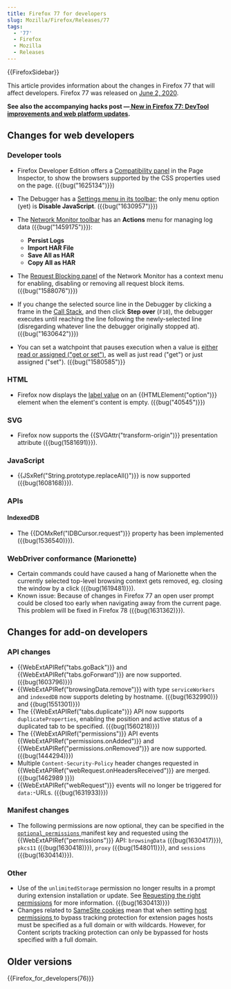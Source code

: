 ```yaml
---
title: Firefox 77 for developers
slug: Mozilla/Firefox/Releases/77
tags:
  - '77'
  - Firefox
  - Mozilla
  - Releases
---
```

{{FirefoxSidebar}}

This article provides information about the changes in Firefox 77 that will affect developers. Firefox 77 was released on [June 2, 2020](https://wiki.mozilla.org/RapidRelease/Calendar).

**See also the accompanying hacks post —[ New in Firefox 77: DevTool improvements and web platform updates](https://hacks.mozilla.org/2020/06/new-in-firefox-77-devtool-improvements-and-web-platform-updates/).**

## Changes for web developers

### Developer tools

- Firefox Developer Edition offers a [Compatibility panel](/en-US/docs/Tools/Page_Inspector/UI_Tour#compatibility_view) in the Page Inspector, to show the browsers supported by the CSS properties used on the page. ({{bug("1625134")}})
- The Debugger has a [Settings menu in its toolbar](/en-US/docs/Tools/Page_Inspector/UI_Tour#toolbar); the only menu option (yet) is **Disable JavaScript**. ({{bug("1630957")}})
- The [Network Monitor toolbar](/en-US/docs/Tools/Network_Monitor/toolbar) has an **Actions** menu for managing log data ({{bug("1459175")}}):

  - **Persist Logs**
  - **Import HAR File**
  - **Save All as HAR**
  - **Copy All as HAR**

- The [Request Blocking panel](/en-US/docs/Tools/Network_Monitor/request_list#blocking_specific_urls) of the Network Monitor has a context menu for enabling, disabling or removing all request block items. ({{bug("1588076")}})
- If you change the selected source line in the Debugger by clicking a frame in the [Call Stack](/en-US/docs/Tools/Debugger/UI_Tour#call_stack), and then click **Step over** (`F10`), the debugger executes until reaching the line following the newly-selected line (disregarding whatever line the debugger originally stopped at). ({{bug("1630642")}})
- You can set a watchpoint that pauses execution when a value is [either read or assigned ("get or set")](/en-US/docs/Tools/Debugger/How_to/Use_watchpoints#set_a_watchpoint), as well as just read ("get") or just assigned ("set"). ({{bug("1580585")}}

### HTML

- Firefox now displays the [label value](/en-US/docs/Web/HTML/Element/option#browser_compatibility) on an {{HTMLElement("option")}} element when the element's content is empty. ({{bug("40545")}})

### SVG

- Firefox now supports the {{SVGAttr("transform-origin")}} presentation attribute ({{bug(1581691)}}).

### JavaScript

- {{JSxRef("String.prototype.replaceAll()")}} is now supported ({{bug(1608168)}}).

### APIs

#### IndexedDB

- The {{DOMxRef("IDBCursor.request")}} property has been implemented ({{bug(1536540)}}).

### WebDriver conformance (Marionette)

- Certain commands could have caused a hang of Marionette when the currently selected top-level browsing context gets removed, eg. closing the window by a click ({{bug(1619481)}}).
- Known issue: Because of changes in Firefox 77 an open user prompt could be closed too early when navigating away from the current page. This problem will be fixed in Firefox 78 ({{bug(1631362)}}).

## Changes for add-on developers

### API changes

- {{WebExtAPIRef("tabs.goBack")}} and {{WebExtAPIRef("tabs.goForward")}} are now supported. ({{bug(1603796)}})
- {{WebExtAPIRef("browsingData.remove")}} with type `serviceWorkers` and `indexedDB` now supports deleting by hostname. ({{bug(1632990)}} and {{bug(1551301)}})
- The {{WebExtAPIRef("tabs.duplicate")}} API now supports `duplicateProperties`, enabling the position and active status of a duplicated tab to be specified. ({{bug(1560218)}})
- The {{WebExtAPIRef("permissions")}} API events {{WebExtAPIRef("permissions.onAdded")}} and {{WebExtAPIRef("permissions.onRemoved")}} are now supported. ({{bug(1444294)}})
- Multiple `Content-Security-Policy` header changes requested in {{WebExtAPIRef("webRequest.onHeadersReceived")}} are merged. ({{bug(1462989 )}})
- {{WebExtAPIRef("webRequest")}} events will no longer be triggered for `data:`-URLs. ({{bug(1631933)}})

### Manifest changes

- The following permissions are now optional, they can be specified in the [`optional_permissions`](/en-US/docs/Mozilla/Add-ons/WebExtensions/manifest.json/optional_permissions)[ ](/en-US/docs/Mozilla/Add-ons/WebExtensions/manifest.json/optional_permissions)manifest key and requested using the {{WebExtAPIRef("permissions")}} API: `browsingData` ({{bug(1630417)}}), `pkcs11` ({{bug(1630418)}}), `proxy` ({{bug(1548011)}}), and `sessions` ({{bug(1630414)}}).

### Other

- Use of the `unlimitedStorage` permission no longer results in a prompt during extension installation or update. See [Requesting the right permissions](https://extensionworkshop.com/documentation/develop/request-the-right-permissions/) for more information. ({{bug(1630413)}})
- Changes related to [SameSite cookies](/en-US/docs/Web/HTTP/Headers/Set-Cookie/SameSite) mean that when setting [host permissions ](/en-US/docs/Mozilla/Add-ons/WebExtensions/manifest.json/permissions#host_permissions)to bypass tracking protection for extension pages hosts must be specified as a full domain or with wildcards. However, for Content scripts tracking protection can only be bypassed for hosts specified with a full domain.

## Older versions

{{Firefox_for_developers(76)}}
